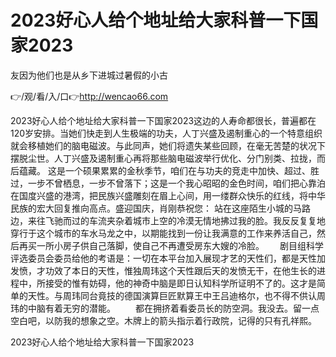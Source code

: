 # 2023好心人给个地址给大家科普一下国家2023
友因为他们也是从乡下进城过暑假的小古

👉/观/看/入/口👉http://wencao66.com

2023好心人给个地址给大家科普一下国家2023这边的人寿命都很长，普遍都在120岁安排。当她们快走到人生极端的功夫，人丁兴盛及遏制重心的一个特意组织就会移植她们的脑电磁波。与此同声，她们将遗失某些回顾，在毫无苦楚的状况下摆脱尘世。人丁兴盛及遏制重心再将那些脑电磁波举行优化、分门别类、拉拢，而后蕴藏。
这是一个硕果累累的金秋季节，咱们在与功夫的竞走中加快、超过、胜过，一步不曾栖息，一步不曾落下；这是一个我心昭昭的金色时间，咱们把心靠泊在国度兴盛的港湾，把民族兴盛雕刻在眉上心间，用一缕群众快乐的红线，将中华民族的宏大回复推向高点。盛迎国庆，肖刚恭祝您：
站在这座陌生小城的马路边，来往飞驰而过的车流夹杂着城市上空的冷漠无情地拂过我的脸。我反反复复地穿行于这个城市的车水马龙之中，以期能找到一份让我满意的工作来养活自己，然后再买一所小房子供自己落脚，使自己不再遭受房东大嫂的冷脸。　　
剧目组科学评选委员会委员给他的考语是：一切在本平台加入展现才艺的天性们，都是天性加发愤，才功效了本日的天性，惟独周玮这个天性跟后天的发愤无干，在他生长的进程中，所接受的惟有妨碍，他的神奇中脑是即日认知科学所证明不了的。这才是简单的天性。与周玮同台竟技的德国演算巨匠默算王中王吕迪格尔，也不得不供认周玮的中脑有着无穷的潜能。
　　都在拥挤着看委员长的防空洞。我没去。留一点空白吧，以防我的想象之空。木牌上的箭头指示着行政院，记得的只有孔祥熙。

2023好心人给个地址给大家科普一下国家2023
